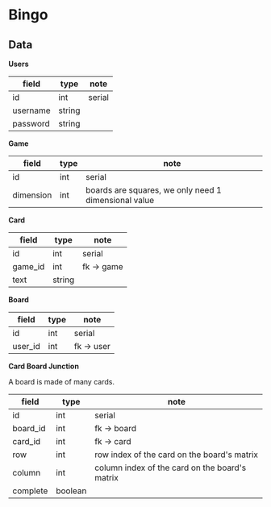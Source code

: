 # Bingo

## Data

**Users**

| field    | type   | note   |
| -------- | ------ | ------ |
| id       | int    | serial |
| username | string |        |
| password | string |        |

**Game**

| field     | type | note                                                 |
| --------- | ---- | ---------------------------------------------------- |
| id        | int  | serial                                               |
| dimension | int  | boards are squares, we only need 1 dimensional value |

**Card**

| field   | type   | note       |
| ------- | ------ | ---------- |
| id      | int    | serial     |
| game_id | int    | fk -> game |
| text    | string |            |

**Board**

| field   | type | note       |
| ------- | ---- | ---------- |
| id      | int  | serial     |
| user_id | int  | fk -> user |

**Card Board Junction**

A board is made of many cards.

| field    | type    | note                                           |
| -------- | ------- | ---------------------------------------------- |
| id       | int     | serial                                         |
| board_id | int     | fk -> board                                    |
| card_id  | int     | fk -> card                                     |
| row      | int     | row index of the card on the board's matrix    |
| column   | int     | column index of the card on the board's matrix |
| complete | boolean |                                                |
